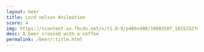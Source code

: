 ```yaml
---
layout: beer
title: Lord nelson Anileation
score: 4
img: https://scontent.xx.fbcdn.net/v/t1.0-0/p480x480/10003507_10152327617578745_898249905_n.jpg?oh=5fd1810624dc4c9c324e349fe9071e09&oe=58D1AA50
desc: A beer crossed with a coffee
permalink: /beer/:title.html
---
```

